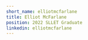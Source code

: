 ```yaml
---
short_name: elliotmcfarlane
title: Elliot McFarlane
position: 2022 SLLET Graduate
linkedin: elliotmcfarlane
---
```

